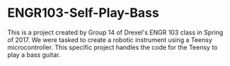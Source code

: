 # ENGR103-Self-Play-Bass

This is a project created by Group 14 of Drexel's ENGR 103 class in Spring of 2017. We were tasked to create a robotic instrument using a Teensy microcontroller. This specific project handles the code for the Teensy to play a bass guitar.
